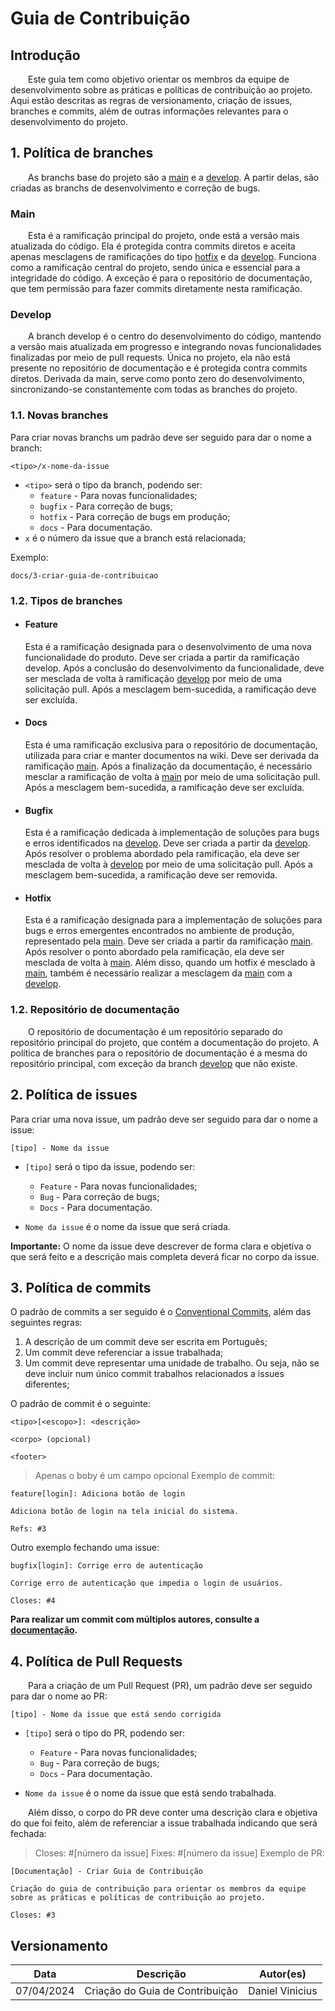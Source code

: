 # Guia de Contribuição

## Introdução

&emsp;&emsp;Este guia tem como objetivo orientar os membros da equipe de desenvolvimento sobre as práticas e políticas de contribuição ao projeto. Aqui estão descritas as regras de versionamento, criação de issues, branches e commits, além de outras informações relevantes para o desenvolvimento do projeto.

## 1. Política de branches

&emsp;&emsp;As branchs base do projeto são a [main](#main) e a [develop](#develop). A partir delas, são criadas as branchs de desenvolvimento e correção de bugs.

### Main

&emsp;&emsp;Esta é a ramificação principal do projeto, onde está a versão mais atualizada do código.
Ela é protegida contra commits diretos e aceita apenas mesclagens de ramificações do tipo [hotfix](#hotfix) e da [develop](#develop). Funciona como a ramificação central do projeto, sendo única e essencial para a integridade do código. A exceção é para o repositório de documentação, que tem permissão para fazer commits diretamente nesta ramificação.

### Develop

&emsp;&emsp;A branch develop é o centro do desenvolvimento do código, mantendo a versão mais atualizada em progresso e integrando novas funcionalidades finalizadas por meio de pull requests. Única no projeto, ela não está presente no repositório de documentação e é protegida contra commits diretos.
Derivada da main, serve como ponto zero do desenvolvimento, sincronizando-se constantemente com todas as branches do projeto.

### 1.1. Novas branches

Para criar novas branchs um padrão deve ser seguido para dar o nome a branch:

    <tipo>/x-nome-da-issue

- `<tipo>` será o tipo da branch, podendo ser:
    - `feature` - Para novas funcionalidades;
    - `bugfix` - Para correção de bugs;
    - `hotfix` - Para correção de bugs em produção;
    - `docs` - Para documentação.
- `x` é o número da issue que a branch está relacionada;

Exemplo:

    docs/3-criar-guia-de-contribuicao

### 1.2. Tipos de branches

- #### Feature 

    Esta é a ramificação designada para o desenvolvimento de uma nova funcionalidade do produto. Deve ser criada a partir da ramificação develop. 
    Após a conclusão do desenvolvimento da funcionalidade, deve ser mesclada de volta à ramificação [develop](#develop) por meio de uma solicitação pull. Após a mesclagem bem-sucedida, a ramificação deve ser excluída.

- #### Docs

    Esta é uma ramificação exclusiva para o repositório de documentação, utilizada para criar e manter documentos na wiki. Deve ser derivada da ramificação [main](#main).
    Após a finalização da documentação, é necessário mesclar a ramificação de volta à [main](#main) por meio de uma solicitação pull. Após a mesclagem bem-sucedida, a ramificação deve ser excluída.

- #### Bugfix

    Esta é a ramificação dedicada à implementação de soluções para bugs e erros identificados na [develop](#develop). Deve ser criada a partir da [develop](#develop). 
    Após resolver o problema abordado pela ramificação, ela deve ser mesclada de volta à [develop](#develop) por meio de uma solicitação pull. Após a mesclagem bem-sucedida, a ramificação deve ser removida.

- #### Hotfix

    Esta é a ramificação designada para a implementação de soluções para bugs e erros emergentes encontrados no ambiente de produção, representado pela [main](#main). Deve ser criada a partir da ramificação [main](#main). Após resolver o ponto abordado pela ramificação, ela deve ser mesclada de volta à [main](#main).
    Além disso, quando um hotfix é mesclado à [main](#main), também é necessário realizar a mesclagem da [main](#main) com a [develop](#develop).

### 1.2. Repositório de documentação

&emsp;&emsp;O repositório de documentação é um repositório separado do repositório principal do projeto, que contém a documentação do projeto. A política de branches para o repositório de documentação é a mesma do repositório principal, com exceção da branch [develop](#develop) que não existe.

## 2. Política de issues
Para criar uma nova issue, um padrão deve ser seguido para dar o nome a issue:

    [tipo] - Nome da issue

- `[tipo]` será o tipo da issue, podendo ser:
    - `Feature` - Para novas funcionalidades;
    - `Bug` - Para correção de bugs;
    - `Docs` - Para documentação.

- `Nome da issue` é o nome da issue que será criada.

**Importante:** O nome da issue deve descrever de forma clara e objetiva o que será feito e a descrição mais completa
deverá ficar no corpo da issue.

## 3. Política de commits
O padrão de commits a ser seguido é o [Conventional Commits](https://www.conventionalcommits.org/en/v1.0.0/), além das seguintes regras:

1. A descrição de um commit deve ser escrita em Português;
2. Um commit deve referenciar a issue trabalhada;
3. Um commit deve representar uma unidade de trabalho. Ou seja, não se deve incluir num único commit trabalhos relacionados a issues diferentes;

O padrão de commit é o seguinte:

    <tipo>[<escopo>]: <descrição>

    <corpo> (opcional)

    <footer> 

> Apenas o boby é um campo opcional
Exemplo de commit:

    feature[login]: Adiciona botão de login

    Adiciona botão de login na tela inicial do sistema.

    Refs: #3

Outro exemplo fechando uma issue:

    bugfix[login]: Corrige erro de autenticação

    Corrige erro de autenticação que impedia o login de usuários.

    Closes: #4

**Para realizar um commit com múltiplos autores, consulte a [documentação](https://docs.github.com/en/pull-requests/committing-changes-to-your-project/creating-and-editing-commits/creating-a-commit-with-multiple-authors).**

## 4. Política de Pull Requests

&emsp;&emsp;Para a criação de um Pull Request (PR), um padrão deve ser seguido para dar o nome ao PR:

    [tipo] - Nome da issue que está sendo corrigida

- `[tipo]` será o tipo do PR, podendo ser:
    - `Feature` - Para novas funcionalidades;
    - `Bug` - Para correção de bugs;
    - `Docs` - Para documentação.

- `Nome da issue` é o nome da issue que está sendo trabalhada.

&emsp;&emsp;Além disso, o corpo do PR deve conter uma descrição clara e objetiva do que foi feito, além de referenciar a issue trabalhada indicando que será fechada:

> Closes: #[número da issue]
> Fixes: #[número da issue]
Exemplo de PR:

    [Documentação] - Criar Guia de Contribuição

    Criação do guia de contribuição para orientar os membros da equipe sobre as práticas e políticas de contribuição ao projeto.

    Closes: #3



## Versionamento

|**Data**|**Descrição**|**Autor(es)**|
|:-:|---|---|
| 07/04/2024 | Criação do Guia de Contribuição | Daniel Vinicius |
